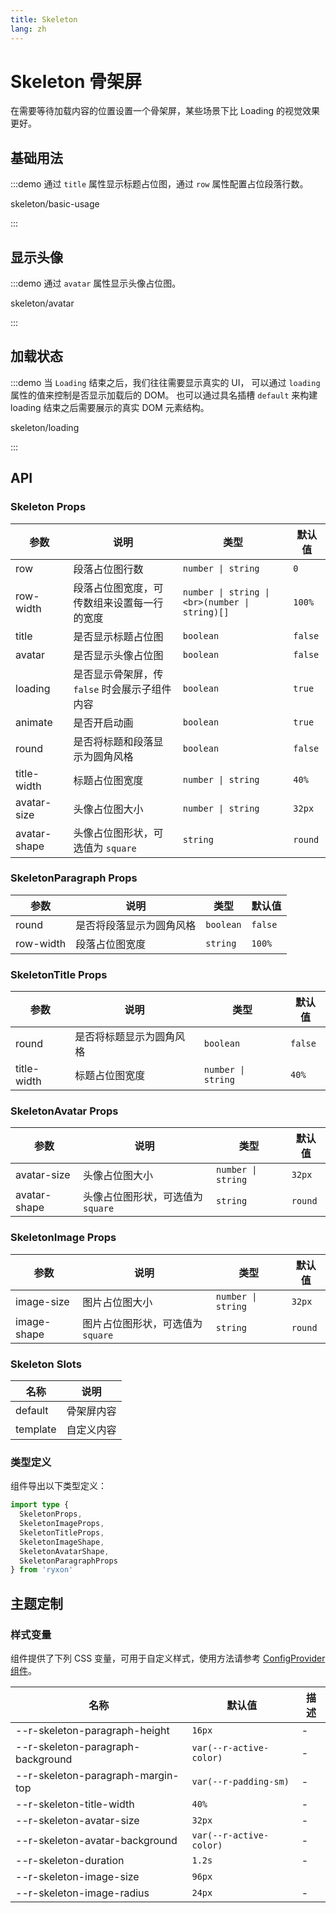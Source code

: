 ```yaml
---
title: Skeleton
lang: zh
---
```


# Skeleton 骨架屏

在需要等待加载内容的位置设置一个骨架屏，某些场景下比 Loading 的视觉效果更好。

## 基础用法

:::demo 通过 `title` 属性显示标题占位图，通过 `row` 属性配置占位段落行数。

skeleton/basic-usage

:::

## 显示头像

:::demo 通过 `avatar` 属性显示头像占位图。

skeleton/avatar

:::

## 加载状态

:::demo 当 `Loading` 结束之后，我们往往需要显示真实的 UI， 可以通过 `loading` 属性的值来控制是否显示加载后的 DOM。 也可以通过具名插槽 `default` 来构建 loading 结束之后需要展示的真实 DOM 元素结构。

skeleton/loading

:::

## API

### Skeleton Props

| 参数 | 说明 | 类型 | 默认值 |
| --- | --- | --- | --- |
| row | 段落占位图行数 | `number \| string` | `0` |
| row-width | 段落占位图宽度，可传数组来设置每一行的宽度 | `number \| string \|<br>(number \| string)[]` | `100%` |
| title | 是否显示标题占位图 | `boolean` | `false` |
| avatar | 是否显示头像占位图 | `boolean` | `false` |
| loading | 是否显示骨架屏，传 `false` 时会展示子组件内容 | `boolean` | `true` |
| animate | 是否开启动画 | `boolean` | `true` |
| round | 是否将标题和段落显示为圆角风格 | `boolean` | `false` |
| title-width | 标题占位图宽度 | `number \| string` | `40%` |
| avatar-size | 头像占位图大小 | `number \| string` | `32px` |
| avatar-shape | 头像占位图形状，可选值为 `square` | `string` | `round` |

### SkeletonParagraph Props

| 参数      | 说明                     | 类型      | 默认值  |
| --------- | ------------------------ | --------- | ------- |
| round     | 是否将段落显示为圆角风格 | `boolean` | `false` |
| row-width | 段落占位图宽度           | `string`  | `100%`  |

### SkeletonTitle Props

| 参数        | 说明                     | 类型               | 默认值  |
| ----------- | ------------------------ | ------------------ | ------- |
| round       | 是否将标题显示为圆角风格 | `boolean`          | `false` |
| title-width | 标题占位图宽度           | `number \| string` | `40%`   |

### SkeletonAvatar Props

| 参数 | 说明 | 类型 | 默认值 |
| --- | --- | --- | --- |
| avatar-size | 头像占位图大小 | `number \| string` | `32px` |
| avatar-shape | 头像占位图形状，可选值为 `square` | `string` | `round` |

### SkeletonImage Props

| 参数 | 说明 | 类型 | 默认值 |
| --- | --- | --- | --- |
| image-size | 图片占位图大小 | `number \| string` | `32px` |
| image-shape | 图片占位图形状，可选值为 `square` | `string` | `round` |

### Skeleton Slots

| 名称     | 说明       |
| -------- | ---------- |
| default  | 骨架屏内容 |
| template | 自定义内容 |

### 类型定义

组件导出以下类型定义：

```ts
import type {
  SkeletonProps,
  SkeletonImageProps,
  SkeletonTitleProps,
  SkeletonImageShape,
  SkeletonAvatarShape,
  SkeletonParagraphProps
} from 'ryxon'
```

## 主题定制

### 样式变量

组件提供了下列 CSS 变量，可用于自定义样式，使用方法请参考 [ConfigProvider 组件](/zh/component/config-provider.html)。

| 名称                              | 默认值                  | 描述 |
| --------------------------------- | ----------------------- | ---- |
| --r-skeleton-paragraph-height     | `16px`                  | -    |
| --r-skeleton-paragraph-background | `var(--r-active-color)` | -    |
| --r-skeleton-paragraph-margin-top | `var(--r-padding-sm)`   | -    |
| --r-skeleton-title-width          | `40%`                   | -    |
| --r-skeleton-avatar-size          | `32px`                  | -    |
| --r-skeleton-avatar-background    | `var(--r-active-color)` | -    |
| --r-skeleton-duration             | `1.2s`                  | -    |
| --r-skeleton-image-size           | `96px`                  |
| --r-skeleton-image-radius         | `24px`                  | -    |
